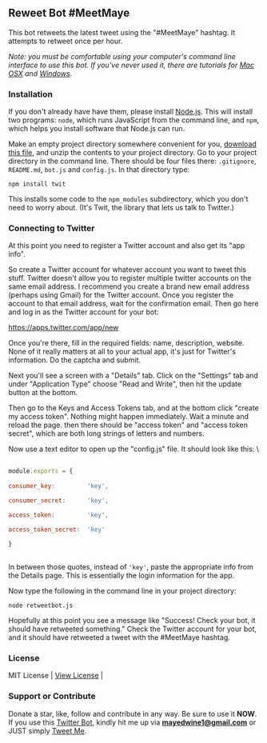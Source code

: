 ## Reweet Bot #MeetMaye 

This bot retweets the latest tweet using the "#MeetMaye" hashtag. It attempts to retweet once per hour.

_Note: you must be comfortable using your computer's command line interface to use this bot. If you've never used it, there are tutorials for [Mac OSX](http://blog.teamtreehouse.com/introduction-to-the-mac-os-x-command-line) and [Windows](http://www.bleepingcomputer.com/tutorials/windows-command-prompt-introduction/)._ 
 
### Installation 
 
If you don't already have have them, please install [Node.js](http://nodejs.org/). This will install two programs: `node`, which runs JavaScript from the command line, and `npm`, which helps you install software that Node.js can run. 
 
Make an empty project directory somewhere convenient for you, [download this file](https://github.com/mayeedwin/twitterbot//archive/master.zip), and unzip the contents to your project directory. Go to your project directory in the command line. There should be four files there: `.gitignore`, `README.md`, `bot.js` and `config.js`. In that directory type: 
 
`npm install twit` 

This installs some code to the `npm_modules` subdirectory, which you don't need to worry about. (It's Twit, the library that lets us talk to Twitter.) 

### Connecting to Twitter 

At this point you need to register a Twitter account and also get its "app info". 

So create a Twitter account for whatever account you want to tweet this stuff. Twitter doesn't allow you to register multiple twitter accounts on the same email address. I recommend you create a brand new email address (perhaps using Gmail) for the Twitter account. Once you register the account to that email address, wait for the confirmation email. Then go here and log in as the Twitter account for your bot: 

https://apps.twitter.com/app/new 
 
Once you're there, fill in the required fields: name, description, website. None of it really matters at all to your actual app, it's just for Twitter's information. Do the captcha and submit. 
 
Next you'll see a screen with a "Details" tab. Click on the "Settings" tab and under "Application Type" choose "Read and Write", then hit the update button at the bottom. 

Then go to the Keys and Access Tokens tab, and at the bottom click "create my access token". Nothing might happen immediately. Wait a minute and reload the page. then there should be "access token" and "access token secret", which are both long strings of letters and numbers. 
 
Now use a text editor to open up the "config.js" file. It should look like this: 
\
 
```javascript 
 
module.exports = { 
 
consumer_key:         'key', 

consumer_secret:      'key', 

access_token:         'key', 

access_token_secret:  'key' 
 
} 
 
``` 

In between those quotes, instead of `'key'`, paste the appropriate info from the Details page. This is essentially the login information for the app. 

Now type the following in the command line in your project directory: 
 
`node retweetbot.js` 
 
Hopefully at this point you see a message like "Success! Check your bot, it should have retweeted something." Check the Twitter account for your bot, and it should have retweeted a tweet with the #MeetMaye hashtag. 

### License

MIT License | [View License](https://github.com/mayeedwin/twitterbot/blob/master/LICENSE) |

### Support or Contribute

Donate a star, like, follow and contribute in any way. Be sure to use it **NOW**. If you use this [Twitter Bot](https://github.com/mayeedwin/twitterbot), kindly hit me up via **mayedwine1@gmail.com** or JUST simply [Tweet Me](https://twitter.com/mayeedwin1).


